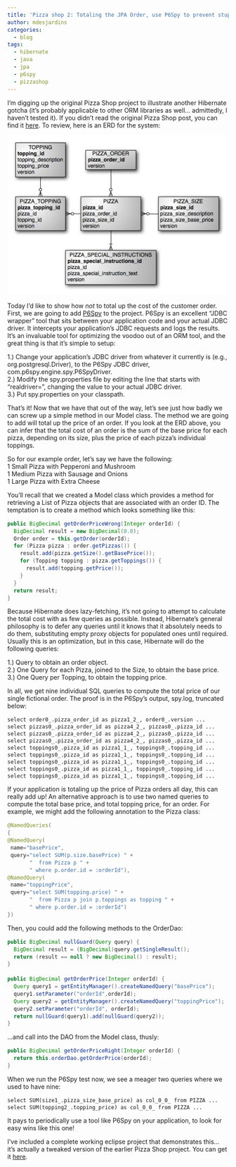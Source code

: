 ```yaml
---
title: 'Pizza shop 2: Totaling the JPA Order, use P6Spy to prevent stupidity'
author: mdesjardins
categories:
  - blog
tags:
  - hibernate
  - java
  - jpa
  - p6spy
  - pizzashop
---
```


I&#8217;m digging up the original Pizza Shop project to illustrate another Hibernate gotcha (it&#8217;s probably applicable to other ORM libraries as well&#8230; admittedly, I haven&#8217;t tested it). If you didn&#8217;t read the original Pizza Shop post, you can find it [here][1]. To review, here is an ERD for the system:  

<center>
<img alt="" src="/assets/images/pizza-erd-737227.jpg" border="0" />
</center>

Today I&#8217;d like to show how <i>not</i> to total up the cost of the customer order. First, we are going to add [P6Spy][2] to the project. P6Spy is an excellent &#8220;JDBC wrapper&#8221; tool that sits between your application code and your actual JDBC driver. It intercepts your application&#8217;s JDBC requests and logs the results. It&#8217;s an invaluable tool for optimizing the voodoo out of an ORM tool, and the great thing is that it&#8217;s simple to setup:

1.) Change your application&#8217;s JDBC driver from whatever it currently is (e.g., org.postgresql.Driver), to the P6Spy JDBC driver, com.p6spy.engine.spy.P6SpyDriver.  
2.) Modify the spy.properties file by editing the line that starts with &#8220;realdriver=&#8221;, changing the value to your actual JDBC driver.  
3.) Put spy.properties on your classpath.

That&#8217;s it! Now that we have that out of the way, let&#8217;s see just how badly we can screw up a simple method in our Model class. The method we are going to add will total up the price of an order. If you look at the ERD above, you can infer that the total cost of an order is the sum of the base price for each pizza, depending on its size, plus the price of each pizza&#8217;s individual toppings.

So for our example order, let&#8217;s say we have the following:  
1 Small Pizza with Pepperoni and Mushroom  
1 Medium Pizza with Sausage and Onions  
1 Large Pizza with Extra Cheese

You&#8217;ll recall that we created a Model class which provides a method for retrieving a List of Pizza objects that are associated with an order ID. The temptation is to create a method which looks something like this:

``` java
public BigDecimal getOrderPriceWrong(Integer orderId) {
  BigDecimal result = new BigDecimal(0.0);
  Order order = this.getOrder(orderId);
  for (Pizza pizza : order.getPizzas()) {
    result.add(pizza.getSize().getBasePrice());
    for (Topping topping : pizza.getToppings()) {
      result.add(topping.getPrice());
    }
  }
  return result;
}
```

Because Hibernate does lazy-fetching, it&#8217;s not going to attempt to calculate the total cost with as few queries as possible. Instead, Hibernate&#8217;s general philosophy is to defer any queries until it knows that it absolutely needs to do them, substituting empty proxy objects for populated ones until required. Usually this is an optimization, but in this case, Hibernate will do the following queries:

1.) Query to obtain an order object.  
2.) One Query for each Pizza, joined to the Size, to obtain the base price.  
3.) One Query per Topping, to obtain the topping price.

In all, we get nine individual SQL queries to compute the total price of our single fictional order. The proof is in the P6Spy&#8217;s output, spy.log, truncated below:

    select order0_.pizza_order_id as pizza1_2_, order0_.version ...
    select pizzas0_.pizza_order_id as pizza4_2_, pizzas0_.pizza_id ...
    select pizzas0_.pizza_order_id as pizza4_2_, pizzas0_.pizza_id ...
    select pizzas0_.pizza_order_id as pizza4_2_, pizzas0_.pizza_id ...
    select toppings0_.pizza_id as pizza1_1_, toppings0_.topping_id ...
    select toppings0_.pizza_id as pizza1_1_, toppings0_.topping_id ...
    select toppings0_.pizza_id as pizza1_1_, toppings0_.topping_id ...
    select toppings0_.pizza_id as pizza1_1_, toppings0_.topping_id ...
    select toppings0_.pizza_id as pizza1_1_, toppings0_.topping_id ...

If your application is totaling up the price of Pizza orders all day, this can really add up! An alternative approach is to use two named queries to compute the total base price, and total topping price, for an order. For example, we might add the following annotation to the Pizza class:

``` java
@NamedQueries(
{
@NamedQuery(
 name="basePrice",
 query="select SUM(p.size.basePrice) " +
       "  from Pizza p " +
       " where p.order.id = :orderId"),
@NamedQuery(
 name="toppingPrice",
 query="select SUM(topping.price) " +
       "  from Pizza p join p.toppings as topping " +
       " where p.order.id = :orderId")
})
```

Then, you could add the following methods to the OrderDao:

``` java
public BigDecimal nullGuard(Query query) {
  BigDecimal result = (BigDecimal)query.getSingleResult();
  return (result == null ? new BigDecimal() : result);
}
 
public BigDecimal getOrderPrice(Integer orderId) {
  Query query1 = getEntityManager().createNamedQuery("basePrice");
  query1.setParameter("orderId",orderId);
  Query query2 = getEntityManager().createNamedQuery("toppingPrice");
  query2.setParameter("orderId", orderId);
  return nullGuard(query1).add(nullGuard(query2));
}
```

&#8230;and call into the DAO from the Model class, thusly:

``` java
public BigDecimal getOrderPriceRight(Integer orderId) {
  return this.orderDao.getOrderPrice(orderId);
}
```

When we run the P6Spy test now, we see a meager two queries where we used to have nine:

    select SUM(size1_.pizza_size_base_price) as col_0_0_ from PIZZA ...
    select SUM(topping2_.topping_price) as col_0_0_ from PIZZA ...

It pays to periodically use a tool like P6Spy on your application, to look for easy wins like this one!

I&#8217;ve included a complete working eclipse project that demonstrates this&#8230; it&#8217;s actually a tweaked version of the earlier Pizza Shop project. You can get it [here][3].

 [1]: http://www.mikedesjardins.net/2008-01-31-new-jpa-tutorial-pizza-shop.html
 [2]: http://www.p6spy.com/
 [3]: http://www.mikedesjardins.us/pizzashop-2.0.tar.gz
